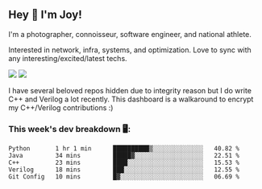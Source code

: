 ## Hey 👋 I'm Joy! 
I'm a photographer, connoisseur, software engineer, and national athlete. 

Interested in network, infra, systems, and optimization. Love to sync with any interesting/excited/latest techs. 

<img src ="https://github-readme-stats.vercel.app/api?username=joyhuan&show_icons=true&count_private=true&theme=dracula" />

<img src="https://github-readme-stats.vercel.app/api/top-langs/?username=joyhuan&theme=dracula" />

I have several beloved repos hidden due to integrity reason but I do write C++ and Verilog a lot recently. This dashboard is a walkaround to encrypt my C++/Verilog contributions :)

### This week's dev breakdown 🖥:
<!--START_SECTION:waka-->
```text
Python       1 hr 1 min      ██████████▒░░░░░░░░░░░░░░   40.82 % 
Java         34 mins         █████▓░░░░░░░░░░░░░░░░░░░   22.51 % 
C++          23 mins         ████░░░░░░░░░░░░░░░░░░░░░   15.53 % 
Verilog      18 mins         ███░░░░░░░░░░░░░░░░░░░░░░   12.55 % 
Git Config   10 mins         █▓░░░░░░░░░░░░░░░░░░░░░░░   06.69 % 
```
<!--END_SECTION:waka-->


